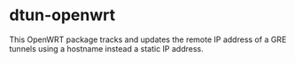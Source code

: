 # dtun-openwrt
This OpenWRT package tracks and updates the remote IP address of a GRE tunnels using a hostname instead a static IP address.
